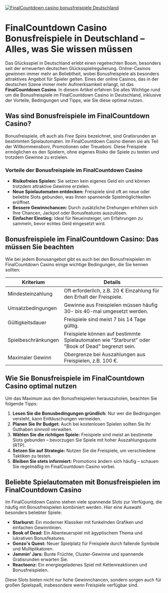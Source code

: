 [![FinalCountdown casino bonusfreispiele Deutschland](https://123-caf.pages.dev/gitsignup.png)](https://vrmoo.ru/Bt82HjjY)

<h1>FinalCountdown Casino Bonusfreispiele in Deutschland – Alles, was Sie wissen müssen</h1>  <p>Das Glücksspiel in Deutschland erlebt einen regelrechten Boom, besonders seit der erneuerten deutschen Glücksspielregulierung. Online-Casinos gewinnen immer mehr an Beliebtheit, wobei Bonusfreispiele als besonders attraktives Angebot für Spieler gelten. Eines der online Casinos, das in der deutschen Szene immer mehr Aufmerksamkeit erlangt, ist das <strong>FinalCountdown Casino</strong>. In diesem Artikel erfahren Sie alles Wichtige rund um die Bonusfreispiele im FinalCountdown Casino in Deutschland, inklusive der Vorteile, Bedingungen und Tipps, wie Sie diese optimal nutzen.</p>  <h2>Was sind Bonusfreispiele im FinalCountdown Casino?</h2>  <p>Bonusfreispiele, oft auch als <em>Free Spins</em> bezeichnet, sind Gratisrunden an bestimmten Spielautomaten. Im FinalCountdown Casino dienen sie als Teil der Willkommensboni, Promotionen oder Treueboni. Diese Freispiele ermöglichen es den Spielern, ohne eigenes Risiko die Spiele zu testen und trotzdem Gewinne zu erzielen.</p>  <h3>Vorteile der Bonusfreispiele im FinalCountdown Casino</h3>  <ul>   <li><strong>Risikofreies Spielen:</strong> Sie setzen kein eigenes Geld ein und können trotzdem attraktive Gewinne erzielen.</li>   <li><strong>Neue Spielautomaten entdecken:</strong> Freispiele sind oft an neue oder beliebte Slots gebunden, was Ihnen spannende Spielmöglichkeiten eröffnet.</li>   <li><strong>Bessere Gewinnchancen:</strong> Durch zusätzliche Drehungen erhöhen sich Ihre Chancen, Jackpot oder Bonusfeatures auszulösen.</li>   <li><strong>Einfacher Einstieg:</strong> Ideal für Neueinsteiger, um Erfahrungen zu sammeln, bevor echtes Geld eingesetzt wird.</li> </ul>  <h2>Bonusfreispiele im FinalCountdown Casino: Das müssen Sie beachten</h2>  <p>Wie bei jedem Bonusangebot gibt es auch bei den Bonusfreispielen im FinalCountdown Casino einige wichtige Bedingungen, die Sie kennen sollten:</p>  <table>   <thead>     <tr>       <th>Kriterium</th>       <th>Details</th>     </tr>   </thead>   <tbody>     <tr>       <td>Mindesteinzahlung</td>       <td>Oft erforderlich, z.B. 20 € Einzahlung für den Erhalt der Freispiele.</td>     </tr>     <tr>       <td>Umsatzbedingungen</td>       <td>Gewinne aus Freispielen müssen häufig 30- bis 40-mal umgesetzt werden.</td>     </tr>     <tr>       <td>Gültigkeitsdauer</td>       <td>Freispiele sind meist 7 bis 14 Tage gültig.</td>     </tr>     <tr>       <td>Spielbeschränkungen</td>       <td>Freispiele können auf bestimmte Spielautomaten wie "Starburst" oder "Book of Dead" begrenzt sein.</td>     </tr>     <tr>       <td>Maximaler Gewinn</td>       <td>Obergrenze bei Auszahlungen aus Freispielen, z.B. 100 €.</td>     </tr>   </tbody> </table>  <h2>Wie Sie Bonusfreispiele im FinalCountdown Casino optimal nutzen</h2>  <p>Um das Maximum aus den Bonusfreispielen herauszuholen, beachten Sie folgende Tipps:</p>  <ol>   <li><strong>Lesen Sie die Bonusbedingungen gründlich:</strong> Nur wer die Bedingungen versteht, kann Enttäuschungen vermeiden.</li>   <li><strong>Planen Sie Ihr Budget:</strong> Auch bei kostenlosen Spielen sollten Sie Ihr Guthaben sinnvoll verwalten.</li>   <li><strong>Wählen Sie die richtigen Spiele:</strong> Freispiele sind meist an bestimmte Slots gebunden – bevorzugen Sie Spiele mit hoher Auszahlungsquote (RTP).</li>   <li><strong>Setzen Sie auf Strategie:</strong> Nutzen Sie die Freispiele, um verschiedene Taktiken zu testen.</li>   <li><strong>Bleiben Sie stets informiert:</strong> Promotions ändern sich häufig – schauen Sie regelmäßig im FinalCountdown Casino vorbei.</li> </ol>  <h2>Beliebte Spielautomaten mit Bonusfreispielen im FinalCountdown Casino</h2>  <p>Im FinalCountdown Casino stehen viele spannende Slots zur Verfügung, die häufig mit Bonusfreispielen kombiniert werden. Hier eine Auswahl besonders beliebter Spiele:</p>  <ul>   <li><strong>Starburst:</strong> Ein moderner Klassiker mit funkelnden Grafiken und einfachen Gewinnlinien.</li>   <li><strong>Book of Dead:</strong> Ein Abenteuerspiel mit ägyptischem Thema und lukrativen Bonusfeatures.</li>   <li><strong>Gonzo's Quest:</strong> Neuer Spielplatz für Freispiele durch fallende Symbole und Multiplikatoren.</li>   <li><strong>Jammin’ Jars:</strong> Bunte Früchte, Cluster-Gewinne und spannende Gratisrunden erwarten Sie.</li>   <li><strong>Reactoonz:</strong> Ein energiegeladenes Spiel mit Kettenreaktionen und Bonusfreispielen.</li> </ul>  <p>Diese Slots bieten nicht nur hohe Gewinnchancen, sondern sorgen auch für großen Spielspaß, insbesondere wenn Freispiele verfügbar sind.</p>